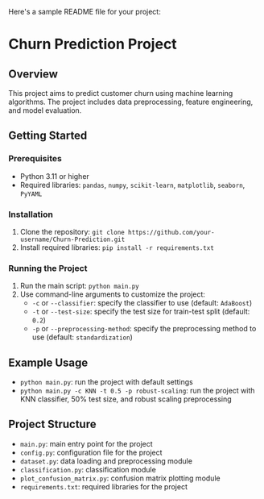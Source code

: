Here's a sample README file for your project:

**Churn Prediction Project**
==========================

**Overview**
------------

This project aims to predict customer churn using machine learning algorithms. The project includes data preprocessing, feature engineering, and model evaluation.

**Getting Started**
-------------------

### Prerequisites

* Python 3.11 or higher
* Required libraries: `pandas`, `numpy`, `scikit-learn`, `matplotlib`, `seaborn`, `PyYAML`

### Installation

1. Clone the repository: `git clone https://github.com/your-username/Churn-Prediction.git`
2. Install required libraries: `pip install -r requirements.txt`

### Running the Project

1. Run the main script: `python main.py`
2. Use command-line arguments to customize the project:
	* `-c` or `--classifier`: specify the classifier to use (default: `AdaBoost`)
	* `-t` or `--test-size`: specify the test size for train-test split (default: `0.2`)
	* `-p` or `--preprocessing-method`: specify the preprocessing method to use (default: `standardization`)

**Example Usage**
-----------------

* `python main.py`: run the project with default settings
* `python main.py -c KNN -t 0.5 -p robust-scaling`: run the project with KNN classifier, 50% test size, and robust scaling preprocessing

**Project Structure**
---------------------

* `main.py`: main entry point for the project
* `config.py`: configuration file for the project
* `dataset.py`: data loading and preprocessing module
* `classification.py`: classification module
* `plot_confusion_matrix.py`: confusion matrix plotting module
* `requirements.txt`: required libraries for the project
